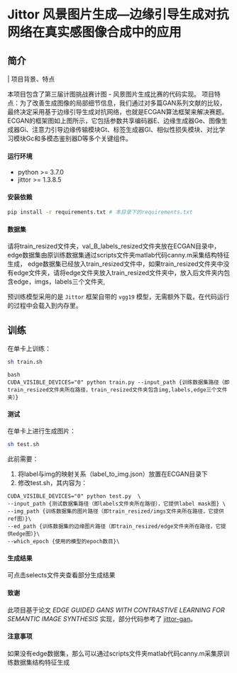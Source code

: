 # Jittor 风景图片生成—边缘引导生成对抗网络在真实感图像合成中的应用

## 简介
| 项目背景、特点

本项目包含了第三届计图挑战赛计图 - 风景图片生成比赛的代码实现。
项目特点：为了改善生成图像的局部细节信息，我们通过对多篇GAN系列文献的比较，最终决定采用基于边缘引导生成对抗网络，也就是ECGAN算法框架来解决赛题。ECGAN的框架图如上图所示，它包括参数共享编码器E、边缘生成器Ge、图像生成器Gi、注意力引导边缘传输模块Gt、标签生成器Gl、相似性损失模块、对比学习模块Gc和多模态鉴别器D等多个关键组件。

#### 运行环境

- python >= 3.7.0
- jittor >= 1.3.8.5

#### 安装依赖

```bash
pip install -r requirements.txt # 本目录下的requirements.txt
```

#### 数据集

请将train_resized文件夹，val_B_labels_resized文件夹放在ECGAN目录中，edge数据集由原训练数据集通过scripts文件夹matlab代码canny.m采集结构特征生成，
edge数据集已经放入train_resized文件中，如果train_resized文件夹中没有edge文件夹，请将edge文件夹放入train_resized文件夹中，放入后文件夹内包含edge，imgs，labels三个文件夹,

预训练模型采用的是 `Jittor` 框架自带的 `vgg19` 模型，无需额外下载，在代码运行的过程中会载入到内存里。

## 训练

在单卡上训练：

```bash
sh train.sh
```
```
bash
CUDA_VISIBLE_DEVICES="0" python train.py --input_path {训练数据集路径（即train_resized文件夹所在路径，train_resized文件夹包含img,labels,edge三个文件夹）}
```
#### 测试

在单卡上进行生成图片：

```bash 
sh test.sh
```
此前需要：
1. 将label与img的映射关系（label_to_img.json）放置在ECGAN目录下
2. 修改test.sh，其内容为：
```
CUDA_VISIBLE_DEVICES="0" python test.py  \
--input_path {测试数据集路径（即labels文件夹所在路径），它提供label mask图} \
--img_path {训练数据集的图片路径（即train_resized/imgs文件夹所在路径，它提供ref图）}\
--ed_path {训练数据集的边缘图片路径（即train_resized/edge文件夹所在路径，它提供edge图）}\
--which_epoch {使用的模型的epoch数目}\
```

#### 生成结果
可点击selects文件夹查看部分生成结果

#### 致谢
此项目基于论文 *EDGE GUIDED GANS WITH CONTRASTIVE LEARNING FOR SEMANTIC IMAGE SYNTHESIS* 实现，部分代码参考了 [jittor-gan](https://github.com/Jittor/gan-jittor)。

#### 注意事项
如果没有edge数据集，那么可以通过scripts文件夹matlab代码canny.m采集原训练数据集结构特征生成
